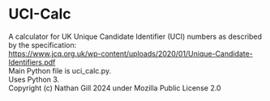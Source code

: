 # UCI-Calc
A calculator for UK Unique Candidate Identifier (UCI) numbers as described by the specification:  
  https://www.jcq.org.uk/wp-content/uploads/2020/01/Unique-Candidate-Identifiers.pdf  
Main Python file is uci_calc.py.  
Uses Python 3.  
Copyright (c) Nathan Gill 2024 under Mozilla Public License 2.0
